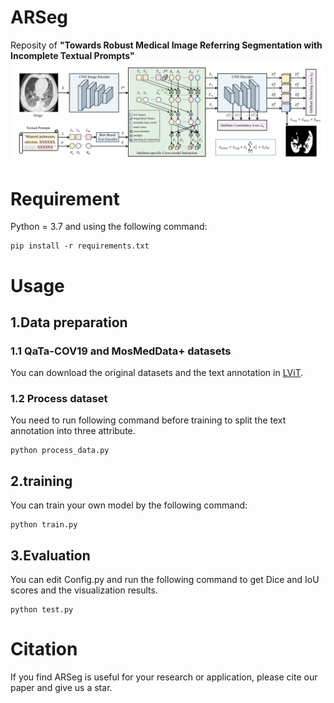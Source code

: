 # ARSeg
Reposity of **"Towards Robust Medical Image Referring Segmentation with Incomplete Textual Prompts"**
![image](https://github.com/w7jie/ARSeg/blob/main/img/ARSeg.png)

# Requirement
Python = 3.7 and using the following command:
```
pip install -r requirements.txt
```
# Usage
## 1.Data preparation
### 1.1 QaTa-COV19 and MosMedData+ datasets
You can download the original datasets and the text annotation in [LViT](https://github.com/HUANGLIZI/LViT).
### 1.2 Process dataset
You need to run following command before training to split the text annotation into three attribute.
```
python process_data.py
```
## 2.training
You can train your own model by the following command:
```
python train.py
```
## 3.Evaluation
You can edit Config.py and run the following command to get Dice and IoU scores and the visualization results.
```
python test.py
```
# Citation
If you find ARSeg is useful for your research or application, please cite our paper and give us a star.
```
```
